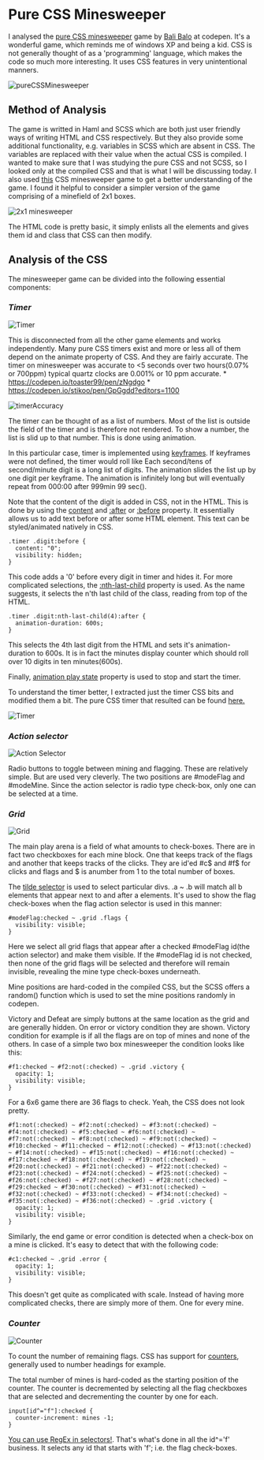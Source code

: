 # Pure CSS Minesweeper

I analysed the [pure CSS minesweeper](https://codepen.io/bali_balo/pen/BLJONk) game by [Bali Balo](https://codepen.io/bali_balo/) at codepen. It's a wonderful game, which reminds me of windows XP and being a kid. CSS is not generally thought of as a 'programming' language, which makes the code so much more interesting. It uses CSS features in very unintentional manners.

![pureCSSMinesweeper](https://imgur.com/4cCBSa2.png)

## Method of Analysis

The game is writted in Haml and SCSS which are both just user friendly ways of writing HTML and CSS respectively. But they also provide some additional functionality, e.g. variables in SCSS which are absent in CSS. The variables are replaced with their value when the actual CSS is compiled. I wanted to make sure that I was studying the pure CSS and not SCSS, so I looked only at the compiled CSS and that is what I will be discussing today. I also used [this](https://github.com/imsun/CSS-Minesweeper) CSS minesweeper game to get a better understanding of the game. I found it helpful to consider a simpler version of the game comprising of a minefield of 2x1 boxes.

![2x1 minesweeper](https://i.imgur.com/mU7EwEd.jpg)

The HTML code is pretty basic, it simply enlists all the elements and gives them id and class that CSS can then modify.

## Analysis of the CSS

The minesweeper game can be divided into the following essential components:

### *Timer*

![Timer](https://imgur.com/ODPV6pe.png)

This is disconnected from all the other game elements and works independently. Many pure CSS timers exist and more or less all of them depend on the animate property of CSS. And they are fairly accurate. The timer on minesweeper was accurate to <5 seconds over two hours(0.07% or 700ppm) typical quartz clocks are 0.001% or 10 ppm accurate.
    * https://codepen.io/toaster99/pen/zNgdgo
    * https://codepen.io/stikoo/pen/GpGgdd?editors=1100

![timerAccuracy](https://i.imgur.com/2sdZsEn.jpg)

The timer can be thought of as a list of numbers. Most of the list is outside the field of the timer and is therefore not rendered. To show a number, the list is slid up to that number. This is done using animation.

In this particular case, timer is implemented using [keyframes](https://developer.mozilla.org/en-US/docs/Web/CSS/@keyframes). If keyframes were not defined, the timer would roll like Each second/tens of second/minute digit is a long list of digits. The animation slides the list up by one digit per keyframe. The animation is infinitely long but will eventually repeat from 000:00 after 999min 99 sec().

Note that the content of the digit is added in CSS, not in the HTML. This is done by using the [content](https://developer.mozilla.org/en-US/docs/Web/CSS/content) and [:after](https://developer.mozilla.org/en-US/docs/Web/CSS/::after) or [:before](https://developer.mozilla.org/en-US/docs/Web/CSS/::before) property. It essentially allows us to add text before or after some HTML element. This text can be styled/animated natively in CSS.

    .timer .digit:before {
      content: "0";
      visibility: hidden;
    }

This code adds a '0' before every digit in timer and hides it. For more complicated selections, the [:nth-last-child](https://developer.mozilla.org/en-US/docs/Web/CSS/:nth-last-child) property is used. As the name suggests, it selects the n'th last child of the class, reading from top of the HTML.

    .timer .digit:nth-last-child(4):after {
      animation-duration: 600s;
    }

This selects the 4th last digit from the HTML and sets it's animation-duration to 600s. It is in fact the minutes display counter which should roll over 10 digits in ten minutes(600s).

Finally, [animation play state](https://developer.mozilla.org/en-US/docs/Web/CSS/animation-play-state) property is used to stop and start the timer.

To understand the timer better, I extracted just the timer CSS bits and modified them a bit. The pure CSS timer that resulted can be found [here.](https://codepen.io/tinkrmind/pen/dmmPYy)

![Timer](https://i.imgur.com/COVQz95.png)

### *Action selector*

![Action Selector](https://imgur.com/Alm9Bm3.png)

Radio buttons to toggle between mining and flagging. These are relatively simple. But are used very cleverly. The two positions are #modeFlag and #modeMine. Since the action selector is radio type check-box, only one can be selected at a time.

### *Grid*

![Grid](https://i.imgur.com/wWygJDs.png)

The main play arena is a field of what amounts to check-boxes. There are in fact two checkboxes for each mine block. One that keeps track of the flags and another that keeps tracks of the clicks. They are id'ed #c$ and #f$ for clicks and flags and $ is  anumber from 1 to the total number of boxes.

The [tilde selector](https://stackoverflow.com/questions/10782054/what-does-the-tilde-squiggle-twiddle-css-selector-mean) is used to select particular divs. .a ~ .b will match all b elements that appear next to and after a elements. It's used to show the flag check-boxes when the flag action selector is used in this manner:

    #modeFlag:checked ~ .grid .flags {
      visibility: visible;
    }

Here we select all grid flags that appear after a checked #modeFlag id(the action selector) and make them visible. If the #modeFlag id is not checked, then none of the grid flags will be selected and therefore will remain invisible, revealing the mine type check-boxes underneath.

Mine positions are hard-coded in the compiled CSS, but the SCSS offers a random() function which is used to set the mine positions randomly in codepen.

Victory and Defeat are simply buttons at the same location as the grid and are generally hidden. On error or victory condition they are shown. Victory condition for example is if all the flags are on top of mines and none of the others. In case of a simple two box minesweeper the condition looks like this:

    #f1:checked ~ #f2:not(:checked) ~ .grid .victory {
      opacity: 1;
      visibility: visible;
    }

For a 6x6 game there are 36 flags to check. Yeah, the CSS does not look pretty.

    #f1:not(:checked) ~ #f2:not(:checked) ~ #f3:not(:checked) ~ #f4:not(:checked) ~ #f5:checked ~ #f6:not(:checked) ~ #f7:not(:checked) ~ #f8:not(:checked) ~ #f9:not(:checked) ~ #f10:checked ~ #f11:checked ~ #f12:not(:checked) ~ #f13:not(:checked) ~ #f14:not(:checked) ~ #f15:not(:checked) ~ #f16:not(:checked) ~ #f17:checked ~ #f18:not(:checked) ~ #f19:not(:checked) ~ #f20:not(:checked) ~ #f21:not(:checked) ~ #f22:not(:checked) ~ #f23:not(:checked) ~ #f24:not(:checked) ~ #f25:not(:checked) ~ #f26:not(:checked) ~ #f27:not(:checked) ~ #f28:not(:checked) ~ #f29:checked ~ #f30:not(:checked) ~ #f31:not(:checked) ~ #f32:not(:checked) ~ #f33:not(:checked) ~ #f34:not(:checked) ~ #f35:not(:checked) ~ #f36:not(:checked) ~ .grid .victory {
      opacity: 1;
      visibility: visible;
    }

Similarly, the end game or error condition is detected when a check-box on a mine is clicked. It's easy to detect that with the following code:

    #c1:checked ~ .grid .error {
      opacity: 1;
      visibility: visible;
    }

This doesn't get quite as complicated with scale. Instead of having more complicated checks, there are simply more of them. One for every mine.

### *Counter*

![Counter](https://imgur.com/s2nDh2z.png)

To count the number of remaining flags. CSS has support for [counters](https://developer.mozilla.org/en-US/docs/Web/CSS/CSS_Lists_and_Counters/Using_CSS_counters), generally used to number headings for example.

The total number of mines is hard-coded as the starting position of the counter. The counter is decremented by selecting all the flag checkboxes that are selected and decrementing the counter by one for each.

    input[id^="f"]:checked {
      counter-increment: mines -1;
    }

[You can use RegEx in selectors!](https://stackoverflow.com/questions/8903313/using-regular-expression-in-css). That's what's done in all the id^='f' business. It selects any id that starts with 'f'; i.e. the flag check-boxes.
